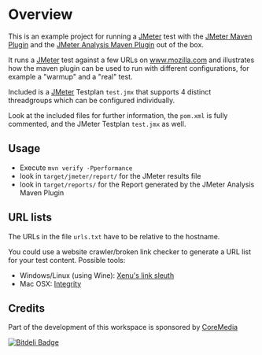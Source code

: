 # Overview #

This is an example project for running a [JMeter][1] test with the [JMeter Maven Plugin][2] and the [JMeter Analysis Maven Plugin][2] out of the box.

It runs a [JMeter][1] test against a few URLs on www.mozilla.com and illustrates how the maven plugin can be used to run
with different configurations, for example a "warmup" and a "real" test.

Included is a [JMeter][1] Testplan `test.jmx` that supports 4 distinct threadgroups which can be configured individually.

Look at the included files for further information, the `pom.xml` is fully commented, and the JMeter Testplan `test.jmx` as well.

## Usage ##

  * Execute `mvn verify -Pperformance`
  * look in `target/jmeter/report/` for the JMeter results file
  * look in `target/reports/` for the Report generated by the JMeter Analysis Maven Plugin

## URL lists ##

The URLs in the file `urls.txt` have to be relative to the hostname.

You could use a website crawler/broken link checker to generate a URL list for your test content. Possible tools:

 * Windows/Linux (using Wine): [Xenu's link sleuth][3]
 * Mac OSX: [Integrity][4]

Credits
--------------

Part of the development of this workspace is sponsored by [CoreMedia][5]

[1]:    http://jmeter.lazerycode.com                                "JMeter Maven Plugin"
[2]:    http://jakarta.apache.org/jmeter/                           "JMeter"
[3]:    http://home.snafu.de/tilman/xenulink.html                   "Xenu's link sleuth"
[4]:    http://peacockmedia.co.uk/integrity/                        "Integrity"
[5]:    http://www.coremedia.com                                    "CoreMedia AG"



[![Bitdeli Badge](https://d2weczhvl823v0.cloudfront.net/afranken/jmeter-maven-plugin-example/trend.png)](https://bitdeli.com/free "Bitdeli Badge")

